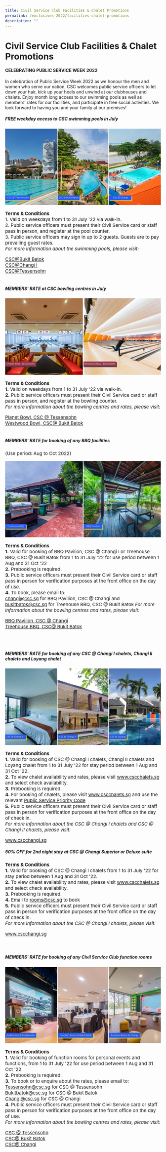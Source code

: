 ```yaml
---
title: Civil Service Club Facilities & Chalet Promotions
permalink: /exclusives-2022/facilities-chalet-promotions
description: ""
---
```

# Civil Service Club Facilities & Chalet Promotions

#### CELEBRATING PUBLIC SERVICE WEEK 2022
In celebration of Public Service Week 2022 as we honour the men and women who serve our nation, CSC 
welcomes public service officers to let down your hair, kick up your heels and unwind at our clubhouses 
and chalets. Enjoy month long access to our swimming pools as well as members’ rates for our facilities, 
and participate in free social activities. We look forward to having you and your family at our premises!


	
##### FREE weekday access to CSC swimming pools in July
![CSC swimming pools](/images/CSC%20swimming%20poolsbowlingfunction%201.png)


<p style="font-size:15px">
	<b>Terms & Conditions</b> <br>
1. Valid on weekdays from 1 to 31 July '22 via walk-in.<br>
2. Public service officers must present their Civil Service card or staff pass in person, and register at the pool counter. <br> 
3. Public service officers may sign in up to 2 guests. Guests are to pay prevailing guest rates.
	<br> 
<i>For more information about the swimming pools, please visit:</I> </p>
<p style="font-size:15px"> <a href="https://www.cscbukitbatok.sg/">CSC@Bukit Batok</a> <br>
	<a href="https://www.cscchangi.sg//">CSC@Changi I</a><br> 
	<a href="https://www.csctessensohn.sg/">CSC@Tessensohn</a>
<br> <br> </p>


#####  MEMBERS' RATE at CSC bowling centres in July 

![](/images/CSC%20Bowling_1.png)

<p style="font-size:15px">
	<b>Terms & Conditions</b> <br>
<b>1.</b> Valid on weekdays from 1 to 31 July '22 via walk-in.<br>
<b>2.</b> Public service officers must present their Civil Service card or staff pass in person, and register at the bowling counter. <br>  
<i>For more information about the bowling centres and rates, please visit:</I> </p>
<p style="font-size:15px"> <a href="https://www.csc.sg/planetbowl/">Planet Bowl, CSC @ Tessensohn</a> <br> 
	<a href="https://www.csc.sg/westwoodbowl/">Westwood Bowl, CSC@ Bukit Batok</a>
<br> <br> </p>

##### MEMBERS' RATE for booking of any BBQ facilities 
<p style="font-size:15px">(Use period: Aug to Oct 2022)</p>

![](/images/PSW%20BBQ.png)

<p style="font-size:15px">
	<b>Terms & Conditions</b> <br>
	<b>1.</b> Valid for booking of BBQ Pavilion, CSC @ Changi l or Treehouse BBQ,
CSC @ Bukit Batok from 1 to 31 July '22 for use period between 1 Aug and 31 Oct '22
<br>
<b>2.</b> Prebooking is required.<br>
<b>3.</b> Public service officers must present their Civil Service card or
staff pass in person for verification purposes at the front office on the day of use.<br>
<b>4.</b> To book, please email to:<br> 
<a href="mailto:changi@csc.sg">changi@csc.sg</a> for BBQ Pavilion, CSC @ Changi and 
<a href="mailto:bukitbatok@csc.sg">bukitbatok@csc.sg</a> for Treehouse BBQ, CSC
@ Bukit Batok
<i>For more information about the bowling centres and rates, please visit:</I> </p>

<p style="font-size:15px"> <a href="https://www.cscchangi.sg/Fun_BBQ.aspx">BBQ Pavilion, CSC @ Changi</a> <br> 
	<a href="https://www.cscbukitbatok.sg/CSC-Bukit-Batok-Club-House-Treehouse-BBQ-pavil
ions-Family-Recreation
">Treehouse BBQ, CSC@ Bukit Batok</a> </p>
<br> <br>


#####  MEMBERS' RATE for booking of any CSC @ Changi l chalets, Changi II chalets and Loyang chalet 

![](/images/PSW%20CHALET.png)

<p style="font-size:15px">
  <b>Terms & Conditions</b> <br>
<b>1.</b> Valid for booking of CSC @ Changi l chalets, Changi II chalets and Loyang chalet from 1 to 31 July '22
for stay period between 1 Aug and 31 Oct '22. 
<br>
<b>2.</b> To view chalet availability and rates, please visit <a href="http://www.cscchalets.sg">www.cscchalets.sg</a> and select check availability. <br>
<b>3.</b>	Prebooking is required.
 <br>  
<b>4.</b>	For booking of chalets, please visit <a href="http://www.cscchalets.sg">www.cscchalets.sg</a> and use the relevant  <a href="https://urlsand.esvalabs.com/?u=http%3A%2F%2Fwww.cscchalets.sg&e=1a8b98d0&h
=5b92f5ad&f=y&p=n">Public Service Priority Code</a> 
<br>
	<b>5.</b>	Public service officers must present their Civil Service card or
staff pass in person for verification purposes at the front office on the day of check in. <br> 
<i>For more information about the CSC @ Changi l chalets and CSC @ Changi II chalets, please visit:</I> </p>
<p style="font-size:15px"> <a href="https://www.cscchangi.sg/">www.cscchangi.sg</a> </p>
 
##### 50% OFF for 2nd night stay at CSC @ Changi Superior or Deluxe suite
<p style="font-size:15px">
  <b>Terms & Conditions</b> <br>
<b>1.</b> Valid for booking of CSC @ Changi l chalets from 1 to 31 July '22
for stay period between 1 Aug and 31 Oct '22. 
<br>
<b>2.</b> To view chalet availability and rates, please visit <a href="http://www.cscchalets.sg">www.cscchalets.sg</a> and select check availability. <br>
<b>3.</b>	Prebooking is required.
 <br>  
<b>4.</b> Email to <a href="mailto:rooms@csc.sg">rooms@csc.sg</a> to book <br> 
<b>5.</b>	Public service officers must present their Civil Service card or
staff pass in person for verification purposes at the front office on the day of check in. <br> 
<i>For more information about the CSC @ Changi l chalets, please visit:</I> </p>
<p style="font-size:15px"> <a href="https://www.cscchangi.sg/">www.cscchangi.sg</a> <br> 
<br> <br> </p>

#####  MEMBERS' RATE for booking of any Civil Service Club function rooms

![](/images/PSW%20Function%20Room.png)

<p style="font-size:15px">
	<b>Terms & Conditions</b> <br>
<b>1.</b> Valid for booking of function rooms for personal events and
functions, from 1 to 31 July '22 for use period between 1 Aug and 31 Oct '22.
<br>
<b>2.</b> Prebooking is required. <br>  
<b>3.</b> To book or to enquire about the rates, please email to: <br>
<a href="mailto:tessensohn@csc.sg">Tessensohn@csc.sg</a> for CSC @ Tessensohn<br>
<a href="mailto:bukitbatok@csc.sg">Bukitbatok@csc.sg</a> for CSC @ Bukit Batok<br>
<a href="mailto:changi@csc.sg">Changi@csc.sg</a> for CSC @ Changi<br>
<b>4.</b> Public service officers must present their Civil Service card or
staff pass in person for verification purposes at the front office on the day of use.
 <br>  
<i>For more information about the bowling centres and rates, please visit:</I> </p>
<p style="font-size:15px"> <a href="https://www.csctessensohn.sg/">CSC @ Tessensohn</a> <br> 
	<a href="https://www.cscbukitbatok.sg/">CSC@ Bukit Batok</a><br>
	<a href="https://www.cscchangi.sg/">CSC@ Changi</a>
<br> <br> </p>